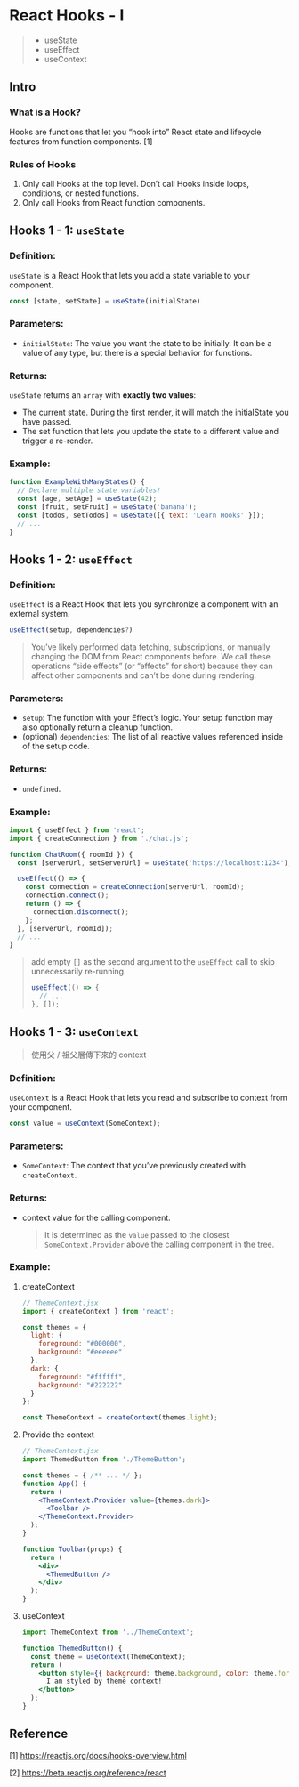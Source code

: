 # React Hooks - I
> - useState
> - useEffect
> - useContext

## Intro
### What is a Hook?
Hooks are functions that let you “hook into” React state and lifecycle features from function components. [1]


### Rules of Hooks
1. Only call Hooks at the top level. Don’t call Hooks inside loops, conditions, or nested functions.
2. Only call Hooks from React function components.


## Hooks 1 - 1: `useState`
### Definition:
`useState` is a React Hook that lets you add a state variable to your component.
  ```js
  const [state, setState] = useState(initialState)
  ```

### Parameters:
  - `initialState`: The value you want the state to be initially. It can be a value of any type, but there is a special behavior for functions.

### Returns:
`useState` returns an `array` with **exactly two values**:
  - The current state. During the first render, it will match the initialState you have passed.
  - The set function that lets you update the state to a different value and trigger a re-render.

### Example:
  ```jsx
  function ExampleWithManyStates() {
    // Declare multiple state variables!
    const [age, setAge] = useState(42);
    const [fruit, setFruit] = useState('banana');
    const [todos, setTodos] = useState([{ text: 'Learn Hooks' }]);
    // ...
  }
  ```


## Hooks 1 - 2: `useEffect`
### Definition:
`useEffect` is a React Hook that lets you synchronize a component with an external system.
  ```js
  useEffect(setup, dependencies?)
  ```
  > You’ve likely performed data fetching, subscriptions, or manually changing the DOM from React components before. We call these operations “side effects” (or “effects” for short) because they can affect other components and can’t be done during rendering.

### Parameters:
  - `setup`: The function with your Effect’s logic. Your setup function may also optionally return a cleanup function.
  - (optional) `dependencies`: The list of all reactive values referenced inside of the setup code.
### Returns:
  - `undefined`.
### Example:
  ```jsx
  import { useEffect } from 'react';
  import { createConnection } from './chat.js';

  function ChatRoom({ roomId }) {
    const [serverUrl, setServerUrl] = useState('https://localhost:1234');

    useEffect(() => {
      const connection = createConnection(serverUrl, roomId);
      connection.connect();
      return () => {
        connection.disconnect();
      };
    }, [serverUrl, roomId]);
    // ...
  }
  ```
> add empty `[]` as the second argument to the `useEffect` call to skip unnecessarily re-running.
> ```js
> useEffect(() => {
>   // ...
> }, []);


## Hooks 1 - 3: `useContext`
> 使用父 / 祖父層傳下來的 context

### Definition:
`useContext` is a React Hook that lets you read and subscribe to context from your component.
  ```js
  const value = useContext(SomeContext);
  ```

### Parameters:
  - `SomeContext`: The context that you’ve previously created with `createContext`.

### Returns:
- context value for the calling component. 

  > It is determined as the `value` passed to the closest `SomeContext.Provider` above the calling component in the tree.

### Example:
1. createContext
    ```jsx
    // ThemeContext.jsx
    import { createContext } from 'react';

    const themes = {
      light: {
        foreground: "#000000",
        background: "#eeeeee"
      },
      dark: {
        foreground: "#ffffff",
        background: "#222222"
      }
    };

    const ThemeContext = createContext(themes.light);
    ``` 
2. Provide the context
    ```jsx
    // ThemeContext.jsx
    import ThemedButton from './ThemeButton';

    const themes = { /** ... */ };
    function App() {
      return (
        <ThemeContext.Provider value={themes.dark}>
          <Toolbar />
        </ThemeContext.Provider>
      );
    }

    function Toolbar(props) {
      return (
        <div>
          <ThemedButton />
        </div>
      );
    }
    ```
3. useContext
    ```jsx
    import ThemeContext from '../ThemeContext';

    function ThemedButton() {
      const theme = useContext(ThemeContext);
      return (
        <button style={{ background: theme.background, color: theme.foreground }}>
          I am styled by theme context!
        </button>
      );
    }
    ```

## Reference
[1] https://reactjs.org/docs/hooks-overview.html

[2] https://beta.reactjs.org/reference/react
